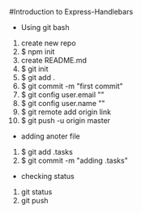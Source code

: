 #Introduction to Express-Handlebars

* Using git bash

1. create new repo
1. $ npm init 
1. create README.md
1. $ git init 
1. $ git add .
1. $ git commit -m "first commit"
1. $ git config user.email ""
1. $ git config user.name ""
1. $ git remote add origin link
1. $ git push -u origin master 

* adding anoter file 

1. $ git add .tasks
1. $ git commit -m "adding .tasks" 

* checking status
 
1. git status
1. git push



